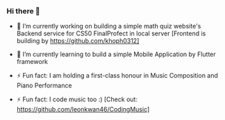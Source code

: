 ### Hi there 👋

- 🔭 I’m currently working on building a simple math quiz website's Backend service for CS50 
      FinalProfect in local server [Frontend is building by https://github.com/khoph0312]

- 🌱 I’m currently learning to build a simple Mobile Application by Flutter framework

- ⚡ Fun fact: I am holding a first-class honour in Music Composition and Piano Performance

- ⚡ Fun fact: I code music too :) [Check out: https://github.com/leonkwan46/CodingMusic]

<!--
**leonkwan46/leonkwan46** is a ✨ _special_ ✨ repository because its `README.md` (this file) appears on your GitHub profile.

Here are some ideas to get you started:

- 🔭 I’m currently working on ...
- 🌱 I’m currently learning ...
- 👯 I’m looking to collaborate on ...
- 🤔 I’m looking for help with ...
- 💬 Ask me about ...
- 📫 How to reach me: ...
- 😄 Pronouns: ...
- ⚡ Fun fact: ...
-->
